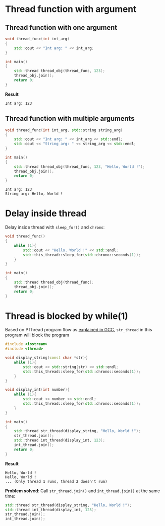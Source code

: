 # Thread function with argument

## Thread function with one argument

```cpp
void thread_func(int int_arg)
{
    std::cout << "Int arg: " << int_arg;
}

int main()
{
    std::thread thread_obj(thread_func, 123);
    thread_obj.join();
    return 0;
}
```
**Result**

```
Int arg: 123
```

## Thread function with multiple arguments

```cpp
void thread_func(int int_arg, std::string string_arg)
{
    std::cout << "Int arg: " << int_arg << std::endl;
    std::cout << "String arg: " << string_arg << std::endl;
}

int main()
{
    std::thread thread_obj(thread_func, 123, "Hello, World !");
    thread_obj.join();
    return 0;
}
```

```
Int arg: 123
String arg: Hello, World !
```

# Delay inside thread

Delay inside thread with ``sleep_for()`` and ``chrono``:

```cpp
void thread_func()
{
    while (1){
        std::cout << "Hello, World !" << std::endl;
        std::this_thread::sleep_for(std::chrono::seconds(1));
    }
}

int main()
{
    std::thread thread_obj(thread_func);
    thread_obj.join();
    return 0;
}
```
# Thread is blocked by while(1)
Based on PThread program flow as [explained in GCC](https://github.com/TranPhucVinh/C/tree/master/Physical%20layer/Thread#thread-is-blocked-by-while1), ``str_thread`` in this program will block the program
```cpp
#include <iostream>
#include <thread>

void display_string(const char *str){
	while (1){
        std::cout << std::string(str) << std::endl;
        std::this_thread::sleep_for(std::chrono::seconds(1));
    }
}

void display_int(int number){
	while (1){
        std::cout << number << std::endl;
        std::this_thread::sleep_for(std::chrono::seconds(1));
    }
}

int main()
{
    std::thread str_thread(display_string, "Hello, World !");
	str_thread.join();
	std::thread int_thread(display_int, 123);
	int_thread.join();
    return 0;
}
```
**Result**
```
Hello, World !
Hello, World !
... (Only thread 1 runs, thread 2 doesn't run)
```
**Problem solved**: Call ``str_thread.join()`` and ``int_thread.join()`` at the same time:

```cpp
std::thread str_thread(display_string, "Hello, World !");
std::thread int_thread(display_int, 123);
str_thread.join();
int_thread.join();
```